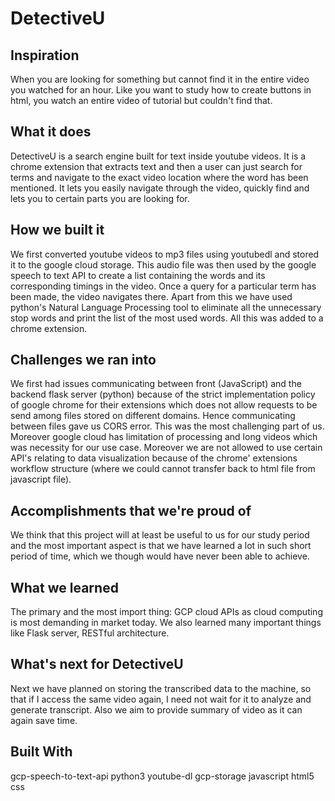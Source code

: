# DetectiveU

## Inspiration
When you are looking for something but cannot find it in the entire video you watched for an hour. Like you want to study how to create buttons in html, you watch an entire video of tutorial but couldn't find that.

## What it does
DetectiveU is a search engine built for text inside youtube videos. It is a chrome extension that extracts text and then a user can just search for terms and navigate to the exact video location where the word has been mentioned. It lets you easily navigate through the video, quickly find and lets you to certain parts you are looking for.

## How we built it
We first converted youtube videos to mp3 files using youtubedl and stored it to the google cloud storage. This audio file was then used by the google speech to text API to create a list containing the words and its corresponding timings in the video. Once a query for a particular term has been made, the video navigates there. Apart from this we have used python's Natural Language Processing tool to eliminate all the unnecessary stop words and print the list of the most used words. All this was added to a chrome extension.

## Challenges we ran into
We first had issues communicating between front (JavaScript) and the backend flask server (python) because of the strict implementation policy of google chrome for their extensions which does not allow requests to be send among files stored on different domains. Hence communicating between files gave us CORS error. This was the most challenging part of us. Moreover google cloud has limitation of processing and long videos which was necessity for our use case. Moreover we are not allowed to use certain API's relating to data visualization because of the chrome' extensions workflow structure (where we could cannot transfer back to html file from javascript file).

## Accomplishments that we're proud of
We think that this project will at least be useful to us for our study period and the most important aspect is that we have learned a lot in such short period of time, which we though would have never been able to achieve.

## What we learned
The primary and the most import thing: GCP cloud APIs as cloud computing is most demanding in market today. We also learned many important things like Flask server, RESTful architecture.

## What's next for DetectiveU
Next we have planned on storing the transcribed data to the machine, so that if I access the same video again, I need not wait for it to analyze and generate transcript. Also we aim to provide summary of video as it can again save time.

## Built With
gcp-speech-to-text-api
python3
youtube-dl
gcp-storage
javascript
html5
css
